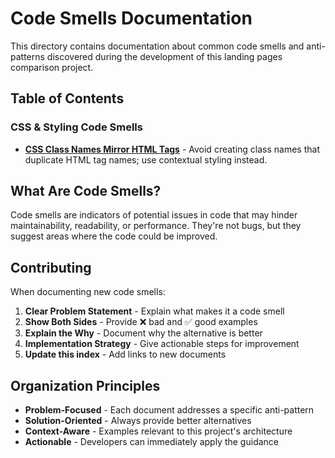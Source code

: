 # Code Smells Documentation

This directory contains documentation about common code smells and anti-patterns
discovered during the development of this landing pages comparison project.

## Table of Contents

### CSS & Styling Code Smells
- [**CSS Class Names Mirror HTML Tags**](./css-class-names-mirror-tags.md) - Avoid creating class names that duplicate HTML tag names; use contextual styling instead.

## What Are Code Smells?

Code smells are indicators of potential issues in code that may hinder
maintainability, readability, or performance. They're not bugs, but they
suggest areas where the code could be improved.

## Contributing

When documenting new code smells:

1. **Clear Problem Statement** - Explain what makes it a code smell
2. **Show Both Sides** - Provide ❌ bad and ✅ good examples
3. **Explain the Why** - Document why the alternative is better
4. **Implementation Strategy** - Give actionable steps for improvement
5. **Update this index** - Add links to new documents

## Organization Principles

- **Problem-Focused** - Each document addresses a specific anti-pattern
- **Solution-Oriented** - Always provide better alternatives
- **Context-Aware** - Examples relevant to this project's architecture
- **Actionable** - Developers can immediately apply the guidance
